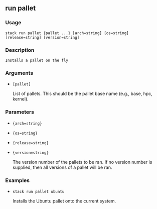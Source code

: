 ## run pallet

### Usage

`stack run pallet {pallet ...} [arch=string] [os=string] [release=string] [version=string]`

### Description


	Installs a pallet on the fly

	

### Arguments

* `[pallet]`

   List of pallets. This should be the pallet base name (e.g., base, hpc,
	kernel).


### Parameters
* `{arch=string}`
* `{os=string}`
* `{release=string}`
* `{version=string}`

   The version number of the pallets to be ran. If no version number is
	supplied, then all versions of a pallet will be ran.

### Examples

* `stack run pallet ubuntu`

   Installs the Ubuntu pallet onto the current system.




